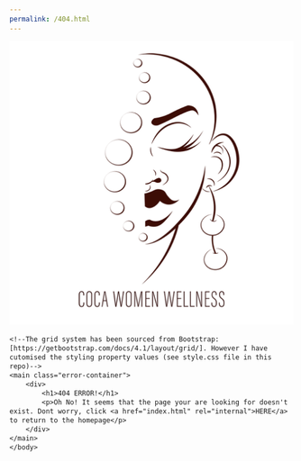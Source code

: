 ```yaml
---
permalink: /404.html
---
```


 <!DOCTYPE html>
<html lang="en">
    <!--The 404 Error page has been created using the following article as guidance. Source: [https://docs.github.com/en/pages/getting-started-with-github-pages/creating-a-custom-404-page-for-your-github-pages-site]--><head>
        <meta charset="UTF-8">
        <meta name="viewport" content="width-device-width, initial-scale=1.0">
        <meta name="description" content=", UK">
        <meta name="keywords" content="black, women, health, wellness, mindfullness, UK">
        <title>404 Error</title>
        <!--Include these stylesheets in any page of this site-->
        <link rel="stylesheet" href="assets/css/style.css" type="text/css">
        <!--The stytlesheet below is linked this way as it links to the local bootstrap css and js folders on my device and included in this repo-->
    </head>
    <body class="error-container">
    <!--This tag holds the sidebar image-->
    <aside class="error-container">
        <img src="assets/images/logowtextncb72dpi.png" alt="woman with outlined face logo" class="error-logo">
    </aside>

    <!--The grid system has been sourced from Bootstrap: [https://getbootstrap.com/docs/4.1/layout/grid/]. However I have cutomised the styling property values (see style.css file in this repo)-->
    <main class="error-container">
        <div>
            <h1>404 ERROR!</h1> 
            <p>Oh No! It seems that the page your are looking for doesn't exist. Dont worry, click <a href="index.html" rel="internal">HERE</a> to return to the homepage</p>
        </div>
    </main>
    </body>
</html>
